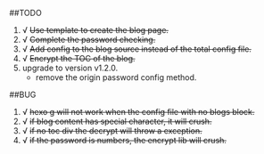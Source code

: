 ##TODO
1. √ ~~Use template to create the blog page.~~
2. √ ~~Complete the password checking.~~
3. √ ~~Add config to the blog source instead of the total config file.~~
4. √ ~~Encrypt the TOC of the blog.~~
5. upgrade to version v1.2.0.
    + remove the origin password config method.


##BUG
1. √ ~~hexo g will not work when the config file with no blogs block.~~
2. √ ~~if blog content has special character, it will crush.~~
3. √ ~~if no toc div the decrypt will throw a exception.~~
4. √ ~~if the password is numbers, the encrypt lib will crush.~~
